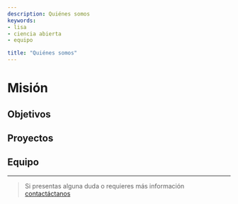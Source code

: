 ```yaml
---
description: Quiénes somos
keywords:
- lisa
- ciencia abierta
- equipo

title: "Quiénes somos"
---
```


# Misión

## Objetivos

## Proyectos

## Equipo


---

>  Si presentas alguna duda o requieres más información [contactáctanos](/contact/)
